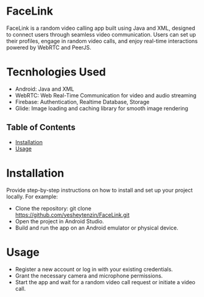 # FaceLink

FaceLink is a random video calling app built using Java and XML, designed to connect users through seamless video communication. Users can set up their profiles, engage in random video calls, and enjoy real-time interactions powered by WebRTC and PeerJS.

# Tecnhologies Used
- Android: Java and XML
- WebRTC: Web Real-Time Communication for video and audio streaming
- Firebase: Authentication, Realtime Database, Storage
- Glide: Image loading and caching library for smooth image rendering


## Table of Contents

- [Installation](#installation)
- [Usage](#usage)

# Installation

Provide step-by-step instructions on how to install and set up your project locally. For example:

- Clone the repository:
git clone https://github.com/yesheytenzin/FaceLink.git
- Open the project in Android Studio.
- Build and run the app on an Android emulator or physical device.


# Usage
- Register a new account or log in with your existing credentials.
- Grant the necessary camera and microphone permissions.
- Start the app and wait for a random video call request or initiate a video call.


